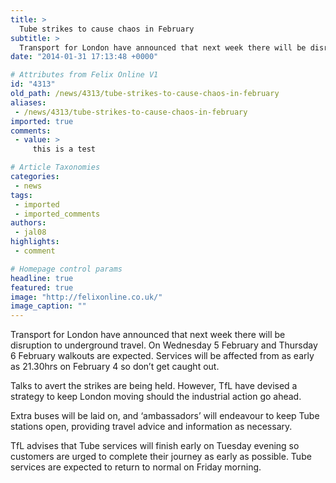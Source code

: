 ```yaml
---
title: >
  Tube strikes to cause chaos in February
subtitle: >
  Transport for London have announced that next week there will be disruption to underground travel.
date: "2014-01-31 17:13:48 +0000"

# Attributes from Felix Online V1
id: "4313"
old_path: /news/4313/tube-strikes-to-cause-chaos-in-february
aliases:
 - /news/4313/tube-strikes-to-cause-chaos-in-february
imported: true
comments:
 - value: >
     this is a test

# Article Taxonomies
categories:
 - news
tags:
 - imported
 - imported_comments
authors:
 - jal08
highlights:
 - comment

# Homepage control params
headline: true
featured: true
image: "http://felixonline.co.uk/"
image_caption: ""
---
```


Transport for London have announced that next week there will be disruption to underground travel. On Wednesday 5 February and Thursday 6 February walkouts are expected. Services will be affected from as early as 21.30hrs on February 4 so don’t get caught out.

Talks to avert the strikes are being held. However, TfL have devised a strategy to keep London moving should the industrial action go ahead.

Extra buses will be laid on, and ‘ambassadors’ will endeavour to keep Tube stations open, providing travel advice and information as necessary.

TfL advises that Tube services will finish early on Tuesday evening so customers are urged to complete their journey as early as possible. Tube services are expected to return to normal on Friday morning.
